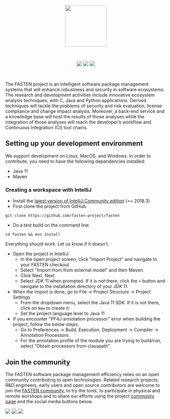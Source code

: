 <p align="center">
    <img src="https://user-images.githubusercontent.com/45048351/89192927-e8cc8f00-d5ad-11ea-91b7-40bda14a78f8.jpg"
        height="130">
</p>
<br/>
<p align="center">
    <a href="https://github.com/fasten-project/fasten/actions" alt="GitHub Workflow Status">
        <img src="https://img.shields.io/github/workflow/status/fasten-project/fasten/Java%20CI?logo=GitHub%20Actions&logoColor=white&style=for-the-badge" /></a>
    <a href="https://github.com/fasten-project/fasten/releases" alt="GitHub Workflow Status">
                <img src="https://img.shields.io/github/v/release/fasten-project/fasten?logo=GitHub&style=for-the-badge" /></a>
    <a href="https://github.com/fasten-project/fasten/" alt="Gitter">
            <img src="https://img.shields.io/gitter/room/fasten-project/fasten?style=for-the-badge&logo=gitter" /></a>
</p>
<br/>

The FASTEN project is an intelligent software package management systems that will enhance robustness and security in software ecosystems. The research and development activities include innovative ecosystem analysis techniques,  with C, Java and Python applications. Derived techniques will tackle the problems of security and risk evaluation, license compliance and change impact analysis. Moreover, a back-end service and a knowledge base will host the results of those analyses while the integration of those analyses will reach the developer’s workflow and Continuous Integration (CI) tool chains.

## Setting up your development environment
We support development on Linux, MacOS, and Windows. In order to contribute, you need to have the following dependencies installed:
- Java 11
- Maven 

### Creating a workspace with IntelliJ
- Install the [latest version of IntelliJ Community edition](https://www.jetbrains.com/idea/download/#section=mac) (>= 2018.3)
- First clone the project from GitHub:  
```
git clone https://github.com/fasten-project/fasten
```
- Do a test build on the command line:  
```
cd fasten && mvn install
``` 
Everything should work. Let us know if it doesn't.
- Open the project in IntelliJ:
    - In the open project screen, click "Import Project" and navigate to your FASTEN checkout
    - Select "Import from from external model" and then Maven.
    - Click Next, Next
    - Select JDK 11 when prompted. If it is not there, click the
    `+` button and navigate to the installation directory of your JDK 11.
- When the import is done, go to File -> Project Structure -> Project Settings
    - From the dropdown menu, select the Java 11 SDK. If it is not there, click on `New` to create it.
    - Set the project language level to Java 11
- If you encounter "PF4J annotation processor" error when building the project, follow the below steps:
    - Go to Preferences -> Build, Execution, Deployment -> Compiler -> Annotation Processors .
    - For the annotation profile of the module you are trying to build/run, select "Obtain processors from classpath".

## Join the community

The FASTEN software package management efficiency relies on an open community contributing to open technologies. Related research projects, R&D engineers, early users and open source contributors are welcome to join the [FASTEN community](https://www.fasten-project.eu/view/Main/Community), to try the tools, to participate in physical and remote worshops and to share our efforts using the project [community page](https://www.fasten-project.eu/view/Main/Community) and the social media buttons below.  
<p>
    <a href="http://www.twitter.com/FastenProject" alt="Fasten Twitter">
        <img src="https://img.shields.io/badge/%20-Twitter-%231DA1F2?logo=Twitter&style=for-the-badge&logoColor=white" /></a>
    <a href="http://www.slideshare.net/FastenProject" alt="GitHub Workflow Status">
                <img src="https://img.shields.io/badge/%20-SlideShare-%230077B5?logo=slideshare&style=for-the-badge&logoColor=white" /></a>
    <a href="http://www.linkedin.com/groups?gid=12172959" alt="Gitter">
            <img src="https://img.shields.io/badge/%20-LinkedIn-%232867B2?logo=linkedin&style=for-the-badge&logoColor=white" /></a>
</p>
